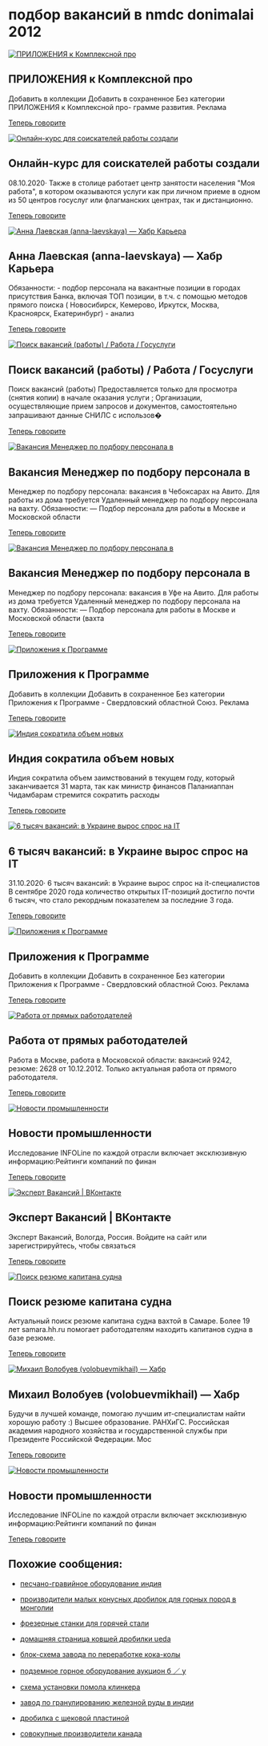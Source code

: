 # подбор вакансий в nmdc donimalai 2012
<a href="https://mnn.zoosnet.net/LR/Chatpre.aspx?id=MNN94995150&p=https://ateliertankink.nl/" target="_blank">![ПРИЛОЖЕНИЯ к Комплексной про ](https://github.com/aggregatecrushing/img/raw/main/545.jpg)</a>
## ПРИЛОЖЕНИЯ к Комплексной про 
Добавить в коллекции Добавить в сохраненное Без категории ПРИЛОЖЕНИЯ к Комплексной про- грамме развития. Реклама 
<a href="https://mnn.zoosnet.net/LR/Chatpre.aspx?id=MNN94995150&p=https://ateliertankink.nl/" target="_blank">Теперь говорите</a>
<a href="https://mnn.zoosnet.net/LR/Chatpre.aspx?id=MNN94995150&p=https://ateliertankink.nl/" target="_blank">![Онлайн-курс для соискателей работы создали ](https://github.com/aggregatecrushing/img/raw/main/577.jpg)</a>
## Онлайн-курс для соискателей работы создали 
08.10.2020· Также в столице работает центр занятости населения "Моя работа", в котором оказываются услуги как при личном приеме в одном из 50 центров госуслуг или флагманских центрах, так и дистанционно.
<a href="https://mnn.zoosnet.net/LR/Chatpre.aspx?id=MNN94995150&p=https://ateliertankink.nl/" target="_blank">Теперь говорите</a>
<a href="https://mnn.zoosnet.net/LR/Chatpre.aspx?id=MNN94995150&p=https://ateliertankink.nl/" target="_blank">![Анна Лаевская (anna-laevskaya) — Хабр Карьера](https://github.com/aggregatecrushing/img/raw/main/64.jpg)</a>
## Анна Лаевская (anna-laevskaya) — Хабр Карьера
Обязанности: - подбор персонала на вакантные позиции в городах присутствия Банка, включая ТОП позиции, в т.ч. с помощью методов прямого поиска ( Новосибирск, Кемерово, Иркутск, Москва, Красноярск, Екатеринбург) - анализ 
<a href="https://mnn.zoosnet.net/LR/Chatpre.aspx?id=MNN94995150&p=https://ateliertankink.nl/" target="_blank">Теперь говорите</a>
<a href="https://mnn.zoosnet.net/LR/Chatpre.aspx?id=MNN94995150&p=https://ateliertankink.nl/" target="_blank">![Поиск вакансий (работы) / Работа / Госуслуги ](https://github.com/aggregatecrushing/img/raw/main/440.jpg)</a>
## Поиск вакансий (работы) / Работа / Госуслуги 
Поиск вакансий (работы) Предоставляется только для просмотра (снятия копии) в начале оказания услуги ; Организации, осуществляющие прием запросов и документов, самостоятельно запрашивают данные СНИЛС с использов�
<a href="https://mnn.zoosnet.net/LR/Chatpre.aspx?id=MNN94995150&p=https://ateliertankink.nl/" target="_blank">Теперь говорите</a>
<a href="https://mnn.zoosnet.net/LR/Chatpre.aspx?id=MNN94995150&p=https://ateliertankink.nl/" target="_blank">![Вакансия Менеджер по подбору персонала в ](https://github.com/aggregatecrushing/img/raw/main/496.jpg)</a>
## Вакансия Менеджер по подбору персонала в 
Менеджер по подбору персонала: вакансия в Чебоксарах на Авито. Для работы из дома требуется Удаленный менеджер по подбору персонала на вахту. Обязанности: — Подбор персонала для работы в Москве и Московской области 
<a href="https://mnn.zoosnet.net/LR/Chatpre.aspx?id=MNN94995150&p=https://ateliertankink.nl/" target="_blank">Теперь говорите</a>
<a href="https://mnn.zoosnet.net/LR/Chatpre.aspx?id=MNN94995150&p=https://ateliertankink.nl/" target="_blank">![Вакансия Менеджер по подбору персонала в ](https://github.com/aggregatecrushing/img/raw/main/287.jpg)</a>
## Вакансия Менеджер по подбору персонала в 
Менеджер по подбору персонала: вакансия в Уфе на Авито. Для работы из дома требуется Удаленный менеджер по подбору персонала на вахту. Обязанности: — Подбор персонала для работы в Москве и Московской области (вахта 
<a href="https://mnn.zoosnet.net/LR/Chatpre.aspx?id=MNN94995150&p=https://ateliertankink.nl/" target="_blank">Теперь говорите</a>
<a href="https://mnn.zoosnet.net/LR/Chatpre.aspx?id=MNN94995150&p=https://ateliertankink.nl/" target="_blank">![Приложения к Программе ](https://github.com/aggregatecrushing/img/raw/main/362.jpg)</a>
## Приложения к Программе 
Добавить в коллекции Добавить в сохраненное Без категории Приложения к Программе - Свердловский областной Союз. Реклама 
<a href="https://mnn.zoosnet.net/LR/Chatpre.aspx?id=MNN94995150&p=https://ateliertankink.nl/" target="_blank">Теперь говорите</a>
<a href="https://mnn.zoosnet.net/LR/Chatpre.aspx?id=MNN94995150&p=https://ateliertankink.nl/" target="_blank">![Индия сократила объем новых ](https://github.com/aggregatecrushing/img/raw/main/51.jpg)</a>
## Индия сократила объем новых 
Индия сократила объем заимствований в текущем году, который заканчивается 31 марта, так как министр финансов Паланиаппан Чидамбарам стремится сократить расходы
<a href="https://mnn.zoosnet.net/LR/Chatpre.aspx?id=MNN94995150&p=https://ateliertankink.nl/" target="_blank">Теперь говорите</a>
<a href="https://mnn.zoosnet.net/LR/Chatpre.aspx?id=MNN94995150&p=https://ateliertankink.nl/" target="_blank">![6 тысяч вакансий: в Украине вырос спрос на IT ](https://github.com/aggregatecrushing/img/raw/main/407.jpg)</a>
## 6 тысяч вакансий: в Украине вырос спрос на IT 
31.10.2020· 6 тысяч вакансий: в Украине вырос спрос на it-специалистов В сентябре 2020 года количество открытых IT-позиций достигло почти 6 тысяч, что стало рекордным показателем за последние 3 года.
<a href="https://mnn.zoosnet.net/LR/Chatpre.aspx?id=MNN94995150&p=https://ateliertankink.nl/" target="_blank">Теперь говорите</a>
<a href="https://mnn.zoosnet.net/LR/Chatpre.aspx?id=MNN94995150&p=https://ateliertankink.nl/" target="_blank">![Приложения к Программе ](https://github.com/aggregatecrushing/img/raw/main/79.jpg)</a>
## Приложения к Программе 
Добавить в коллекции Добавить в сохраненное Без категории Приложения к Программе - Свердловский областной Союз. Реклама 
<a href="https://mnn.zoosnet.net/LR/Chatpre.aspx?id=MNN94995150&p=https://ateliertankink.nl/" target="_blank">Теперь говорите</a>
<a href="https://mnn.zoosnet.net/LR/Chatpre.aspx?id=MNN94995150&p=https://ateliertankink.nl/" target="_blank">![Работа от прямых работодателей](https://github.com/aggregatecrushing/img/raw/main/315.jpg)</a>
## Работа от прямых работодателей
Работа в Москве, работа в Московской области: вакансий 9242, резюме: 2628 от 10.12.2012. Только актуальная работа от прямого работодателя.
<a href="https://mnn.zoosnet.net/LR/Chatpre.aspx?id=MNN94995150&p=https://ateliertankink.nl/" target="_blank">Теперь говорите</a>
<a href="https://mnn.zoosnet.net/LR/Chatpre.aspx?id=MNN94995150&p=https://ateliertankink.nl/" target="_blank">![Новости промышленности](https://github.com/aggregatecrushing/img/raw/main/193.jpg)</a>
## Новости промышленности
Исследование INFOLine по каждой отрасли включает эксклюзивную информацию:Рейтинги компаний по финан
<a href="https://mnn.zoosnet.net/LR/Chatpre.aspx?id=MNN94995150&p=https://ateliertankink.nl/" target="_blank">Теперь говорите</a>
<a href="https://mnn.zoosnet.net/LR/Chatpre.aspx?id=MNN94995150&p=https://ateliertankink.nl/" target="_blank">![Эксперт Вакансий | ВКонтакте](https://github.com/aggregatecrushing/img/raw/main/718.jpg)</a>
## Эксперт Вакансий | ВКонтакте
Эксперт Вакансий, Вологда, Россия. Войдите на сайт или зарегистрируйтесь, чтобы связаться 
<a href="https://mnn.zoosnet.net/LR/Chatpre.aspx?id=MNN94995150&p=https://ateliertankink.nl/" target="_blank">Теперь говорите</a>
<a href="https://mnn.zoosnet.net/LR/Chatpre.aspx?id=MNN94995150&p=https://ateliertankink.nl/" target="_blank">![Поиск резюме капитана судна ](https://github.com/aggregatecrushing/img/raw/main/667.jpg)</a>
## Поиск резюме капитана судна 
Актуальный поиск резюме капитана судна вахтой в Самаре. Более 19 лет samara.hh.ru помогает работодателям находить капитанов судна в базе резюме.
<a href="https://mnn.zoosnet.net/LR/Chatpre.aspx?id=MNN94995150&p=https://ateliertankink.nl/" target="_blank">Теперь говорите</a>
<a href="https://mnn.zoosnet.net/LR/Chatpre.aspx?id=MNN94995150&p=https://ateliertankink.nl/" target="_blank">![Михаил Волобуев (volobuevmikhail) — Хабр ](https://github.com/aggregatecrushing/img/raw/main/110.jpg)</a>
## Михаил Волобуев (volobuevmikhail) — Хабр 
Будучи в лучшей команде, помогаю лучшим ит-специалистам найти хорошую работу :) Высшее образование. РАНХиГС. Российская академия народного хозяйства и государственной службы при Президенте Российской Федерации. Мос
<a href="https://mnn.zoosnet.net/LR/Chatpre.aspx?id=MNN94995150&p=https://ateliertankink.nl/" target="_blank">Теперь говорите</a>
<a href="https://mnn.zoosnet.net/LR/Chatpre.aspx?id=MNN94995150&p=https://ateliertankink.nl/" target="_blank">![Новости промышленности](https://github.com/aggregatecrushing/img/raw/main/29.jpg)</a>
## Новости промышленности
Исследование INFOLine по каждой отрасли включает эксклюзивную информацию:Рейтинги компаний по финан
<a href="https://mnn.zoosnet.net/LR/Chatpre.aspx?id=MNN94995150&p=https://ateliertankink.nl/" target="_blank">Теперь говорите</a>
## Похожие сообщения:
* [песчано-гравийное оборудование индия](%D0%BF%D0%B5%D1%81%D1%87%D0%B0%D0%BD%D0%BE-%D0%B3%D1%80%D0%B0%D0%B2%D0%B8%D0%B9%D0%BD%D0%BE%D0%B5%20%D0%BE%D0%B1%D0%BE%D1%80%D1%83%D0%B4%D0%BE%D0%B2%D0%B0%D0%BD%D0%B8%D0%B5%20%D0%B8%D0%BD%D0%B4%D0%B8%D1%8F.md)
* [производители малых конусных дробилок для горных пород в монголии](%D0%BF%D1%80%D0%BE%D0%B8%D0%B7%D0%B2%D0%BE%D0%B4%D0%B8%D1%82%D0%B5%D0%BB%D0%B8%20%D0%BC%D0%B0%D0%BB%D1%8B%D1%85%20%D0%BA%D0%BE%D0%BD%D1%83%D1%81%D0%BD%D1%8B%D1%85%20%D0%B4%D1%80%D0%BE%D0%B1%D0%B8%D0%BB%D0%BE%D0%BA%20%D0%B4%D0%BB%D1%8F%20%D0%B3%D0%BE%D1%80%D0%BD%D1%8B%D1%85%20%D0%BF%D0%BE%D1%80%D0%BE%D0%B4%20%D0%B2%20%D0%BC%D0%BE%D0%BD%D0%B3%D0%BE%D0%BB%D0%B8%D0%B8.md)
* [фрезерные станки для горячей стали](%D1%84%D1%80%D0%B5%D0%B7%D0%B5%D1%80%D0%BD%D1%8B%D0%B5%20%D1%81%D1%82%D0%B0%D0%BD%D0%BA%D0%B8%20%D0%B4%D0%BB%D1%8F%20%D0%B3%D0%BE%D1%80%D1%8F%D1%87%D0%B5%D0%B9%20%D1%81%D1%82%D0%B0%D0%BB%D0%B8.md)
* [домашняя страница ковшей дробилки ueda](%D0%B4%D0%BE%D0%BC%D0%B0%D1%88%D0%BD%D1%8F%D1%8F%20%D1%81%D1%82%D1%80%D0%B0%D0%BD%D0%B8%D1%86%D0%B0%20%D0%BA%D0%BE%D0%B2%D1%88%D0%B5%D0%B9%20%D0%B4%D1%80%D0%BE%D0%B1%D0%B8%D0%BB%D0%BA%D0%B8%20ueda.md)
* [блок-схема завода по переработке кока-колы](%D0%B1%D0%BB%D0%BE%D0%BA-%D1%81%D1%85%D0%B5%D0%BC%D0%B0%20%D0%B7%D0%B0%D0%B2%D0%BE%D0%B4%D0%B0%20%D0%BF%D0%BE%20%D0%BF%D0%B5%D1%80%D0%B5%D1%80%D0%B0%D0%B1%D0%BE%D1%82%D0%BA%D0%B5%20%D0%BA%D0%BE%D0%BA%D0%B0-%D0%BA%D0%BE%D0%BB%D1%8B.md)
* [подземное горное оборудование аукцион б ／ у](%D0%BF%D0%BE%D0%B4%D0%B7%D0%B5%D0%BC%D0%BD%D0%BE%D0%B5%20%D0%B3%D0%BE%D1%80%D0%BD%D0%BE%D0%B5%20%D0%BE%D0%B1%D0%BE%D1%80%D1%83%D0%B4%D0%BE%D0%B2%D0%B0%D0%BD%D0%B8%D0%B5%20%D0%B0%D1%83%D0%BA%D1%86%D0%B8%D0%BE%D0%BD%20%D0%B1%20%EF%BC%8F%20%D1%83.md)
* [схема установки помола клинкера](%D1%81%D1%85%D0%B5%D0%BC%D0%B0%20%D1%83%D1%81%D1%82%D0%B0%D0%BD%D0%BE%D0%B2%D0%BA%D0%B8%20%D0%BF%D0%BE%D0%BC%D0%BE%D0%BB%D0%B0%20%D0%BA%D0%BB%D0%B8%D0%BD%D0%BA%D0%B5%D1%80%D0%B0.md)
* [завод по гранулированию железной руды в индии](%D0%B7%D0%B0%D0%B2%D0%BE%D0%B4%20%D0%BF%D0%BE%20%D0%B3%D1%80%D0%B0%D0%BD%D1%83%D0%BB%D0%B8%D1%80%D0%BE%D0%B2%D0%B0%D0%BD%D0%B8%D1%8E%20%D0%B6%D0%B5%D0%BB%D0%B5%D0%B7%D0%BD%D0%BE%D0%B9%20%D1%80%D1%83%D0%B4%D1%8B%20%D0%B2%20%D0%B8%D0%BD%D0%B4%D0%B8%D0%B8.md)
* [дробилка с щековой пластиной](%D0%B4%D1%80%D0%BE%D0%B1%D0%B8%D0%BB%D0%BA%D0%B0%20%D1%81%20%D1%89%D0%B5%D0%BA%D0%BE%D0%B2%D0%BE%D0%B9%20%D0%BF%D0%BB%D0%B0%D1%81%D1%82%D0%B8%D0%BD%D0%BE%D0%B9.md)
* [совокупные производители канада](%D1%81%D0%BE%D0%B2%D0%BE%D0%BA%D1%83%D0%BF%D0%BD%D1%8B%D0%B5%20%D0%BF%D1%80%D0%BE%D0%B8%D0%B7%D0%B2%D0%BE%D0%B4%D0%B8%D1%82%D0%B5%D0%BB%D0%B8%20%D0%BA%D0%B0%D0%BD%D0%B0%D0%B4%D0%B0.md)
